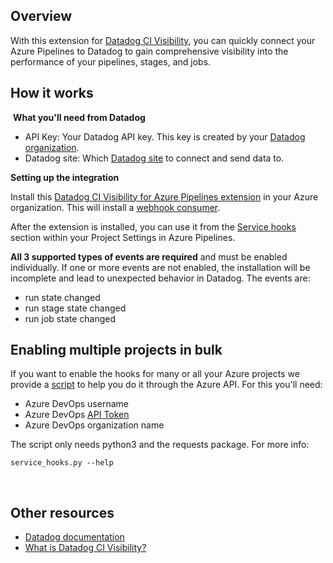 ## Overview

With this extension for [Datadog CI Visibility](https://www.datadoghq.com/product/ci-cd-monitoring/#pipeline-visibility), you can quickly connect your Azure Pipelines to Datadog to gain comprehensive visibility into the performance of your pipelines, stages, and jobs.
​
​
## How it works
​
**What you'll need from Datadog**

- API Key: Your Datadog API key. This key is created by your [Datadog organization](https://docs.datadoghq.com/account_management/api-app-keys/).
- Datadog site: Which [Datadog site](https://docs.datadoghq.com/getting_started/site/) to connect and send data to.

​**Setting up the integration**

Install this [Datadog CI Visibility for Azure Pipelines extension](https://marketplace.visualstudio.com/items?itemName=Datadog.ci-visibility) in your Azure organization. This will install a [webhook consumer](https://learn.microsoft.com/en-us/azure/devops/extend/develop/add-service-hook?view=azure-devops).

After the extension is installed, you can use it from the [Service hooks](https://learn.microsoft.com/en-us/azure/devops/service-hooks/overview?view=azure-devops) section within your Project Settings in Azure Pipelines.

**All 3 supported types of events are required** and must be enabled individually. If one or more events are not enabled, the installation will be incomplete and lead to unexpected behavior in Datadog. The events are:

- run state changed
- run stage state changed
- run job state changed

## Enabling multiple projects in bulk

If you want to enable the hooks for many or all your Azure projects we provide a [script](https://raw.githubusercontent.com/DataDog/ci-visibility-azure-pipelines/main/service_hooks.py) to help you do it through the Azure API. For this you'll need:

- Azure DevOps username
- Azure DevOps [API Token](https://learn.microsoft.com/en-us/azure/devops/organizations/accounts/use-personal-access-tokens-to-authenticate?view=azure-devops&tabs=Windows#create-a-pat)
- Azure DevOps organization name

The script only needs python3 and the requests package. For more info:
```
service_hooks.py --help
```
​
​
## Other resources
- [Datadog documentation](https://docs.datadoghq.com/continuous_integration/pipelines/azure/)
- [What is Datadog CI Visibility?](https://www.datadoghq.com/blog/datadog-ci-visibility/)
